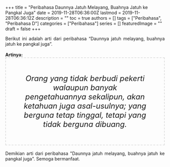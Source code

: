 +++
title = "Peribahasa Daunnya Jatuh Melayang, Buahnya Jatuh ke Pangkal Juga"
date = 2019-11-28T06:36:00Z
lastmod = 2019-11-28T06:36:12Z
description = ""
toc = true
authors = []
tags = ["Peribahasa", "Peribahasa D"]
categories = ["Peribahasa"]
series = []
featuredImage = ""
draft = false
+++

<div dir="ltr" style="text-align: left;" trbidi="on"><div style="text-align: justify;">Berikut ini adalah arti dari peribahasa “Daunnya jatuh melayang, buahnya jatuh ke pangkal juga”.</div><br /><div style="text-align: justify;"><b>Artinya:</b></div><div style="border: 2px dashed #ddd; font-size: 24px; height: auto; margin: 0 auto; padding: 50px; text-align: center; width: auto;"><i>Orang yang tidak berbudi pekerti walaupun banyak pengetahuannya sekalipun, akan ketahuan juga asal-usulnya; yang berguna tetap tinggal, tetapi yang tidak berguna dibuang.</i></div><br /><div style="text-align: justify;">Demikian arti dari peribahasa "Daunnya jatuh melayang, buahnya jatuh ke pangkal juga". Semoga bermanfaat.</div></div>
